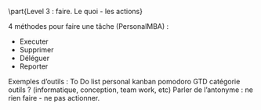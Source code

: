\part{Level 3 : faire. Le quoi - les actions}

4 méthodes pour faire une tâche (PersonalMBA) : 

- Executer
- Supprimer
- Déléguer
- Reporter

Exemples d’outils : 
To Do list 
personal kanban
pomodoro
GTD
catégorie outils ? (informatique, conception, team work, etc) 
Parler de l’antonyme : ne rien faire - ne pas actionner.
